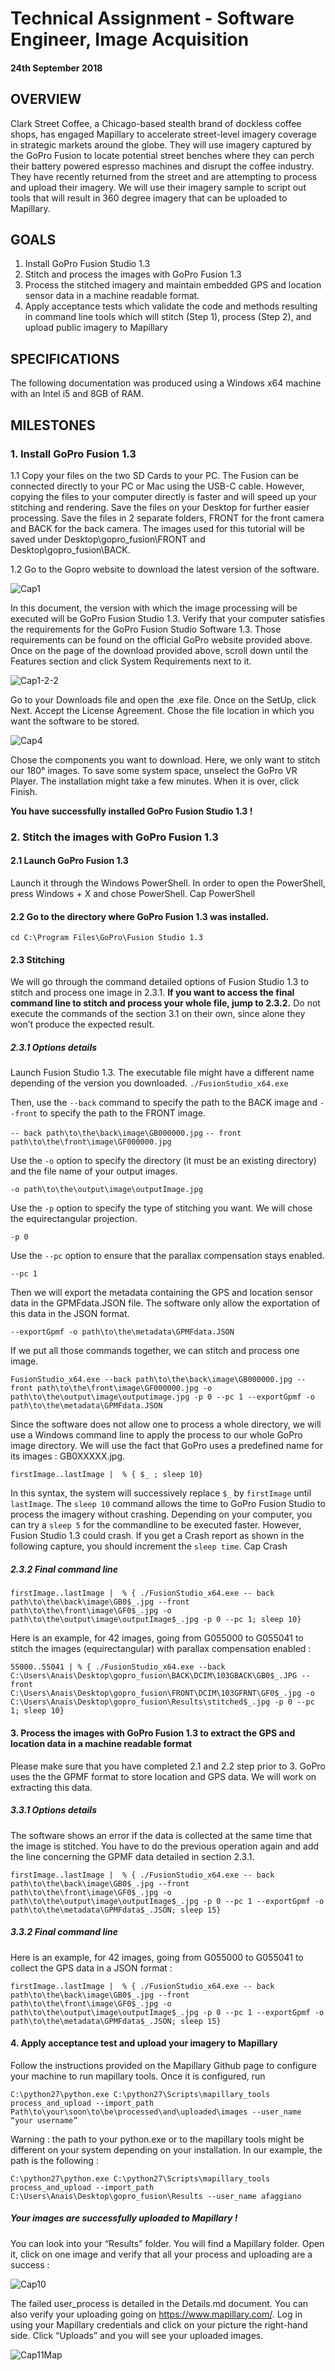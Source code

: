# Technical Assignment - Software Engineer, Image Acquisition 
#### 24th September 2018

## OVERVIEW
Clark Street Coffee, a Chicago-based stealth brand of dockless coffee shops, has engaged Mapillary to accelerate street-level imagery coverage in strategic markets around the globe. They will use imagery captured by the GoPro Fusion to locate potential street benches where they can perch their battery powered espresso machines and disrupt the coffee industry. They have recently returned from the street and are attempting to process and upload their imagery. We will use their imagery sample to script out tools that will result in 360 degree imagery that can be uploaded to Mapillary.

## GOALS

1. Install GoPro Fusion Studio 1.3
2. Stitch and process the images with GoPro Fusion 1.3
3. Process the stitched imagery and maintain embedded GPS and location sensor data in a machine readable format.
4. Apply acceptance tests which validate the code and methods resulting in command line tools which will stitch (Step 1), process (Step 2), and upload public imagery to Mapillary

## SPECIFICATIONS
The following documentation was produced using a Windows x64 machine with an Intel i5 and 8GB of RAM.

## MILESTONES

### 1. Install GoPro Fusion 1.3

1.1 Copy your files on the two SD Cards to your PC. The Fusion can be connected directly to your PC or Mac using the USB-C cable. However, copying the files to your computer directly is faster and will speed up your stitching and rendering. Save the files on your Desktop for further easier processing. Save the files in 2 separate folders, FRONT for the front camera and BACK for the back camera. The images used for this tutorial will be saved under Desktop\gopro_fusion\FRONT and Desktop\gopro_fusion\BACK.

1.2 Go to the Gopro website to download the latest version of the software.

![Cap1](images/Cap1_goprosite.JPG)

In this document, the version with which the image processing will be executed will be GoPro Fusion Studio 1.3. Verify that your computer satisfies the requirements for the GoPro Fusion Studio Software 1.3. Those requirements can be found on the official GoPro website provided above. Once on the page of the download provided above, scroll down until the Features section and click System Requirements next to it.

![Cap1-2-2](images/Cap1-2-2SysRequirements.JPG)

Go to your Downloads file and open the .exe file.
Once on the SetUp, click Next.
Accept the License Agreement.
Chose the file location in which you want the software to be stored.

![Cap4](images/Cap4InstallLoc.JPG)

Chose the components you want to download. Here, we only want to stitch our 180° images. To save some system space, unselect the GoPro VR Player.
The installation might take a few minutes. When it is over, click Finish.

**You have successfully installed GoPro Fusion Studio 1.3 !**

### 2. Stitch the images with GoPro Fusion 1.3

#### 2.1 Launch GoPro Fusion 1.3

Launch it through the Windows PowerShell. In order to open the PowerShell, press Windows + X and chose PowerShell.
Cap PowerShell

#### 2.2 Go to the directory where GoPro Fusion 1.3 was installed. 
```cd C:\Program Files\GoPro\Fusion Studio 1.3```

#### 2.3 Stitching
We will go through the command detailed options of Fusion Studio 1.3 to stitch and process one image in 2.3.1. **If you want to access the final command line to stitch and process your whole file, jump to 2.3.2.** Do not execute the commands of the section 3.1 on their own, since alone they won’t produce the expected result.

##### 2.3.1 Options details 
Launch Fusion Studio 1.3. The executable file might have a different name depending of the version you downloaded. 
```./FusionStudio_x64.exe```

Then, use the ```--back``` command to specify the path to the BACK image and ```--front``` to specify the path to the FRONT image.

```-- back path\to\the\back\image\GB000000.jpg```
```-- front path\to\the\front\image\GF000000.jpg```

Use the ```-o``` option to specify the directory (it must be an existing directory) and the file name of your output images. 

```-o path\to\the\output\image\outputImage.jpg```

Use the ```-p``` option to specify the type of stitching you want. We will chose the equirectangular projection.

```-p 0```

Use the ```--pc``` option to ensure that the parallax compensation stays enabled.

```--pc 1```

Then we will export the metadata containing the GPS and location sensor data in the GPMFdata.JSON file. The software only allow the exportation of this data in the JSON format.

```--exportGpmf -o path\to\the\metadata\GPMFdata.JSON```

If we put all those commands together, we can stitch and process one image.

```FusionStudio_x64.exe --back path\to\the\back\image\GB000000.jpg -- front path\to\the\front\image\GF000000.jpg -o path\to\the\output\image\outputimage.jpg -p 0 --pc 1 --exportGpmf -o path\to\the\metadata\GPMFdata.JSON```

Since the software does not allow one to process a whole directory, we will use a Windows command line to apply the process to our whole GoPro image directory. We will use the fact that GoPro uses a predefined name for its images : GB0XXXXX.jpg.

```firstImage..lastImage |  % { $_ ; sleep 10}```

In this syntax, the system will successively replace ```$_``` by ```firstImage``` until ```lastImage```.
The ```sleep 10``` command allows the time to GoPro Fusion Studio to process the imagery without crashing. Depending on your computer, you can try a ```sleep 5``` for the commandline to be executed faster. However, Fusion Studio 1.3 could crash. If you get a Crash report as shown in the following capture, you should increment the ```sleep time```.
Cap Crash

##### 2.3.2 Final command line

```firstImage..lastImage |  % { ./FusionStudio_x64.exe -- back path\to\the\back\image\GB0$_.jpg --front path\to\the\front\image\GF0$_.jpg -o path\to\the\output\image\outputImage$_.jpg -p 0 --pc 1; sleep 10}```

Here is an example, for 42 images, going from G055000 to G055041 to stitch the images (equirectangular) with parallax compensation enabled : 

```55000..55041 | % { ./FusionStudio_x64.exe --back C:\Users\Anais\Desktop\gopro_fusion\BACK\DCIM\103GBACK\GB0$_.JPG --front C:\Users\Anais\Desktop\gopro_fusion\FRONT\DCIM\103GFRNT\GF0$_.jpg -o C:\Users\Anais\Desktop\gopro_fusion\Results\stitched$_.jpg -p 0 --pc 1; sleep 10}```

#### 3. Process the images with GoPro Fusion 1.3 to extract the GPS and location data in a machine readable format
Please make sure that you have completed 2.1 and 2.2 step prior to 3.
GoPro uses the the GPMF format to store location and GPS data. We will work on extracting this data.

##### 3.3.1 Options details
The software shows an error if the data is collected at the same time that the image is stitched. You have to do the previous operation again and add the line concerning the GPMF data detailed in section 2.3.1.

```firstImage..lastImage |  % { ./FusionStudio_x64.exe -- back path\to\the\back\image\GB0$_.jpg --front path\to\the\front\image\GF0$_.jpg -o path\to\the\output\image\outputImage$_.jpg -p 0 --pc 1 --exportGpmf -o path\to\the\metadata\GPMFdata$_.JSON; sleep 15}```

##### 3.3.2 Final command line
Here is an example, for 42 images, going from G055000 to G055041 to collect the GPS data in a JSON format :

```firstImage..lastImage |  % { ./FusionStudio_x64.exe -- back path\to\the\back\image\GB0$_.jpg --front path\to\the\front\image\GF0$_.jpg -o path\to\the\output\image\outputImage$_.jpg -p 0 --pc 1 --exportGpmf -o path\to\the\metadata\GPMFdata$_.JSON; sleep 15}```

#### 4. Apply acceptance test and upload your imagery to Mapillary
Follow the instructions provided on the Mapillary Github page to configure your machine to run mapillary tools. Once it is configured, run 

```C:\python27\python.exe C:\python27\Scripts\mapillary_tools process_and_upload --import_path Path\to\your\soon\to\be\processed\and\uploaded\images --user_name “your username”```

Warning : the path to your python.exe or to the mapillary tools might be different on your system depending on your installation. In our example, the path is the following :

```C:\python27\python.exe C:\python27\Scripts\mapillary_tools process_and_upload --import_path C:\Users\Anais\Desktop\gopro_fusion\Results --user_name afaggiano```

##### Your images are successfully uploaded to Mapillary !

You can look into your “Results” folder. You will find a Mapillary folder. Open it, click on one image and verify that all your process and uploading are a success : 

![Cap10](images/Cap10.JPG)

The failed user_process is detailed in the Details.md document.
You can also verify your uploading going on https://www.mapillary.com/. Log in using your Mapillary credentials and click on your picture the right-hand side. Click “Uploads” and you will see your uploaded images. 

![Cap11Map](images/Cap11Map.JPG)



